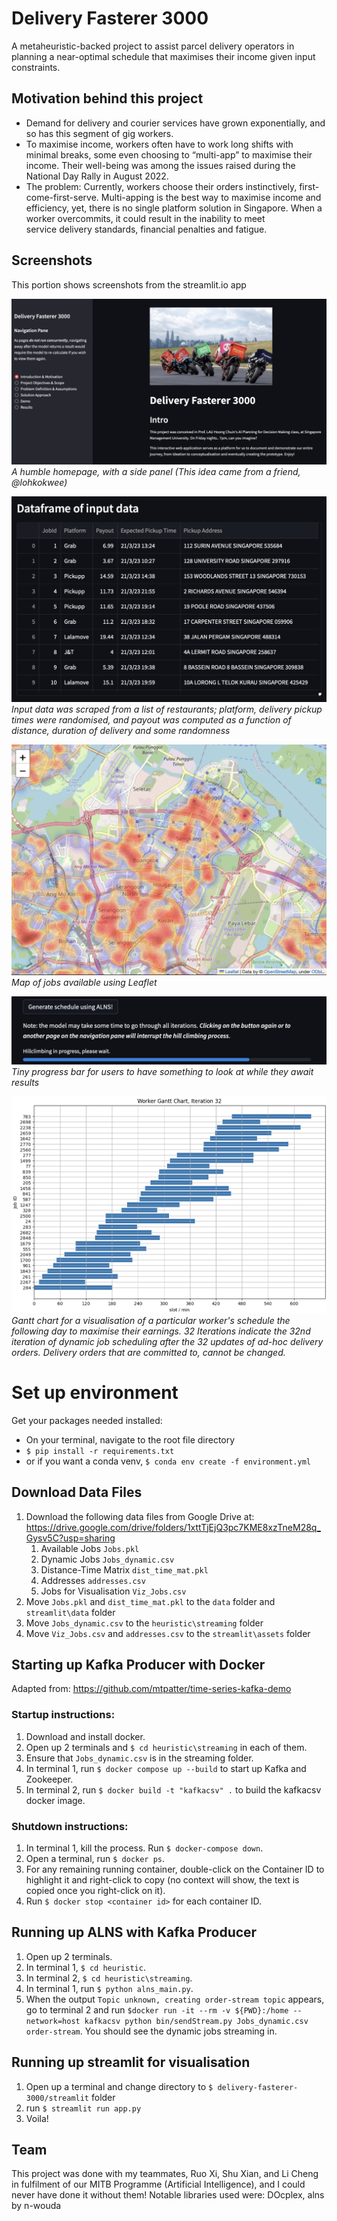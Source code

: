 # Delivery Fasterer 3000
A metaheuristic-backed project to assist parcel delivery operators in planning a near-optimal schedule that maximises their income given input constraints.

## Motivation behind this project
- Demand for delivery and courier services have grown exponentially, and so has this segment of gig workers.
- To maximise income, workers often have to work long shifts with minimal breaks, some even choosing to “multi-app” to maximise their income. Their well-being was among the issues raised during the National Day Rally in August 2022.
- The problem:
Currently, workers choose their orders instinctively, first-come-first-serve.
Multi-apping is the best way to maximise income and efficiency, yet, there is no single platform solution in Singapore. 
When a worker overcommits, it could result in the inability to meet service delivery standards, financial penalties and fatigue.​

## Screenshots
This portion shows screenshots from the streamlit.io app

![Homepage](https://github.com/hellobiondi/delivery-fasterer-3000/raw/main/screenshots/ss1.png)
*A humble homepage, with a side panel (This idea came from a friend, @lohkokwee)*

![Input data](https://github.com/hellobiondi/delivery-fasterer-3000/raw/main/screenshots/ss2.png)
*Input data was scraped from a list of restaurants; platform, delivery pickup times were randomised, and payout was computed as a function of distance, duration of delivery and some randomness*

![Map of jobs](https://github.com/hellobiondi/delivery-fasterer-3000/raw/main/screenshots/ss3.png)
*Map of jobs available using Leaflet*

![Progress bar](https://github.com/hellobiondi/delivery-fasterer-3000/raw/main/screenshots/ss4.png)
*Tiny progress bar for users to have something to look at while they await results*

![Gantt chart](https://github.com/hellobiondi/delivery-fasterer-3000/raw/main/screenshots/ss5.png)
*Gantt chart for a visualisation of a particular worker's schedule the following day to maximise their earnings. 32 Iterations indicate the 32nd iteration of dynamic job scheduling after the 32 updates of ad-hoc delivery orders. Delivery orders that are committed to, cannot be changed.*

# Set up environment
Get your packages needed installed:

  - On your terminal, navigate to the root file directory
  - `$ pip install -r requirements.txt`
  - or if you want a conda venv, `$ conda env create -f environment.yml`

## Download Data Files

1) Download the following data files from Google Drive at: https://drive.google.com/drive/folders/1xttTjEjQ3pc7KME8xzTneM28q_Gysv5C?usp=sharing
   1) Available Jobs `Jobs.pkl`
   2) Dynamic Jobs `Jobs_dynamic.csv`
   3) Distance-Time Matrix `dist_time_mat.pkl`
   4) Addresses `addresses.csv`
   5) Jobs for Visualisation `Viz_Jobs.csv`
2) Move `Jobs.pkl` and `dist_time_mat.pkl` to the `data` folder and `streamlit\data` folder
3) Move `Jobs_dynamic.csv` to the `heuristic\streaming` folder
4) Move `Viz_Jobs.csv` and `addresses.csv` to the `streamlit\assets` folder

## Starting up Kafka Producer with Docker

Adapted from: https://github.com/mtpatter/time-series-kafka-demo

### Startup instructions:
1) Download and install docker.
2) Open up 2 terminals and `$ cd heuristic\streaming` in each of them.
3) Ensure that `Jobs_dynamic.csv` is in the streaming folder.
4) In terminal 1, run `$ docker compose up --build` to start up Kafka and Zookeeper. 
5) In terminal 2, run `$ docker build -t "kafkacsv" .` to build the kafkacsv docker image.

### Shutdown instructions:
1) In terminal 1, kill the process. Run `$ docker-compose down`.
2) Open a terminal, run `$ docker ps`.
3) For any remaining running container, double-click on the Container ID to highlight it and right-click to copy (no context will show, the text is copied once you right-click on it).
4) Run `$ docker stop <container id>` for each container ID. 

## Running up ALNS with Kafka Producer
1) Open up 2 terminals. 
2) In terminal 1, `$ cd heuristic`.
3) In terminal 2, `$ cd heuristic\streaming`.
4) In terminal 1, run `$ python alns_main.py`.
5) When the output `Topic unknown, creating order-stream topic` appears, go to terminal 2 and run
`$docker run -it --rm -v ${PWD}:/home --network=host kafkacsv python bin/sendStream.py Jobs_dynamic.csv order-stream`. You should see the dynamic jobs streaming in.

## Running up streamlit for visualisation
1. Open up a terminal and change directory to `$ delivery-fasterer-3000/streamlit` folder
2. run `$ streamlit run app.py`
3. Voila!

## Team
This project was done with my teammates, Ruo Xi, Shu Xian, and Li Cheng in fulfilment of our MITB Programme (Artificial Intelligence), and I could never have done it without them!
Notable libraries used were: DOcplex, alns by n-wouda
